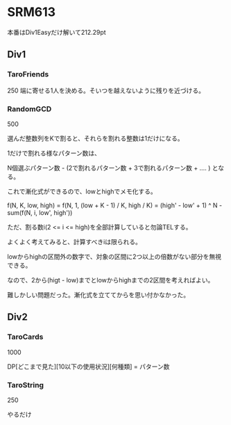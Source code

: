 # SRM613
本番はDiv1Easyだけ解いて212.29pt

## Div1

### TaroFriends
250
端に寄せる1人を決める。そいつを越えないように残りを近づける。

### RandomGCD
500

選んだ整数列をKで割ると、それらを割れる整数は1だけになる。

1だけで割れる様なパターン数は、

N個選ぶパターン数 - (2で割れるパターン数 + 3で割れるパターン数 + .... ) となる。

これで漸化式ができるので、lowとhighでメモ化する。

f(N, K, low, high) = f(N, 1, (low + K - 1) / K, high / K) = (high' - low' + 1) ^ N - sum(f(N, i, low', high'))

ただ、割る数i(2 <= i <= high)を全部計算していると勿論TELする。

よくよく考えてみると、計算すべきiは限られる。

lowからhighの区間外の数字で、対象の区間に2つ以上の倍数がない部分を無視できる。

なので、2から(higt - low)までとlowからhighまでの2区間を考えればよい。

難しかしい問題だった。漸化式を立ててからを思い付かなかった。

## Div2

### TaroCards
1000

DP\[どこまで見た\]\[10以下の使用状況\]\[何種類\] = パターン数

### TaroString
250

やるだけ
